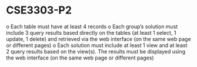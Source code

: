 # CSE3303-P2
 

o Each table must have at least 4 records
o Each group’s solution must include 3 query results based directly on the tables (at least 1 select, 1 update, 1 delete) and retrieved via the web interface (on the same web page or different pages)
o Each solution must include at least 1 view and at least 2 query results based on the view(s). The results must be displayed using the web interface (on the same web page or different pages)
